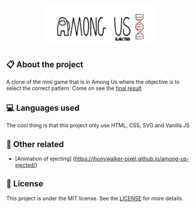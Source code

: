 
<h1 align="center">
    <img src="./images/logo-repo-among.png" alt="Among Us Clone Game by Jhony Walker" width="300px" />
</h1>

## :clipboard: About the project

A clone of the mini game that is in Among Us where the objective is to select the correct pattern. Come on see the [final result](https://dribbble.com/)

## :computer: Languages used

The cool thing is that this project only use HTML, CSS, SVG and Vanilla JS

## :floppy_disk: Other related

- [Animation of ejecting] (https://jhonywalker-pixel.github.io/among-us-ejected/)

## :book: License

This project is under the MIT license. See the [LICENSE](LICENSE.md) for more details.
